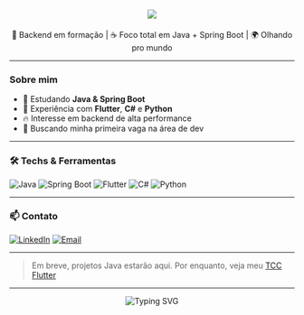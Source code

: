 <h1 align="center">
  <img src="https://img.shields.io/badge/Olá!%20Eu%20sou%20o-Marcelo-ff6f00?style=for-the-badge&logoColor=white">
</h1>

<p align="center">
  🧠 Backend em formação | ☕ Foco total em Java + Spring Boot | 🌍 Olhando pro mundo
</p>

---

###  Sobre mim

- 🔧 Estudando **Java & Spring Boot**
- 🧪 Experiência com **Flutter**, **C#** e **Python**
- 🔥 Interesse em backend de alta performance
- 🎯 Buscando minha primeira vaga na área de dev

---

### 🛠️ Techs & Ferramentas

![Java](https://img.shields.io/badge/Java-ff6f00?style=for-the-badge&logo=java&logoColor=white)
![Spring Boot](https://img.shields.io/badge/Spring_Boot-ff8f00?style=for-the-badge&logo=springboot&logoColor=white)
![Flutter](https://img.shields.io/badge/Flutter-111111?style=for-the-badge&logo=flutter&logoColor=white)
![C#](https://img.shields.io/badge/C%23-111111?style=for-the-badge&logo=c-sharp&logoColor=orange)
![Python](https://img.shields.io/badge/Python-111111?style=for-the-badge&logo=python&logoColor=orange)

---

### 📫 Contato

[![LinkedIn](https://img.shields.io/badge/LinkedIn-0a66c2?style=for-the-badge&logo=linkedin&logoColor=white)]([https://linkedin.com/in/SEUUSUARIO](https://linkedin.com/in/marcelo-de-borba-199148124))
[![Email](https://img.shields.io/badge/Gmail-D14836?style=for-the-badge&logo=gmail&logoColor=white)](mailto:marceloborbapfilho@gmail.com)

---

> Em breve, projetos Java estarão aqui. Por enquanto, veja meu [TCC Flutter](https://github.com/MarcelinLk/gamefy)

---

<p align="center">
  <img src="https://readme-typing-svg.herokuapp.com?font=Fira+Code&weight=500&size=22&duration=3000&pause=1000&color=FF6F00&center=true&vCenter=true&width=435&lines=Em+constante+evolução...;-Focado+no+que+importa%2C+sem+pressa." alt="Typing SVG" />
</p>
